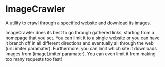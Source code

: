 # ImageCrawler
A utility to crawl through a specified website and download its images.

ImageCrawler does its best to go through gathered links, starting from a homepage that you set.  You can limit it to a single website or you can have it branch off in all different directions and eventually all through the web (urlLimiter paramater).  Furthermore, you can limit which site it downloads images from (imageLimiter paramater).  You can even limit it from making too many requests too fast!